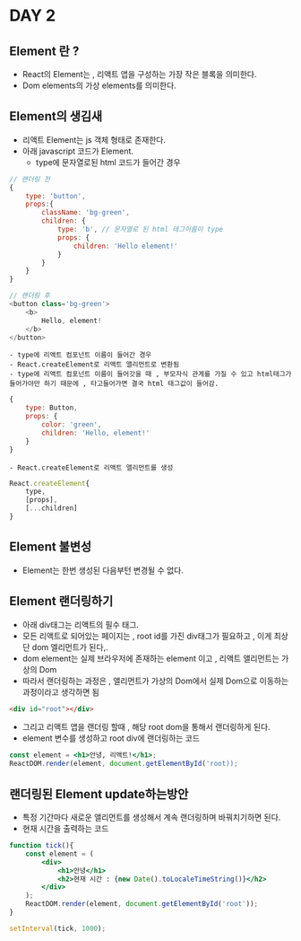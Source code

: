 # DAY 2
## Element 란 ?
- React의 Element는 , 리액트 앱을 구성하는 가장 작은 블록을 의미한다.
- Dom elements의 가상 elements를 의미한다.

## Element의 생김새
- 리액트 Element는 js 객체 형태로 존재한다.
- 아래 javascript 코드가 Element.
    - type에 문자열로된 html 코드가 들어간 경우
```js
// 랜더링 전
{
    type: 'button',
    props:{
        className: 'bg-green',
        children: {
            type: 'b', // 문자열로 된 html 태그이름이 type
            props: {
                children: 'Hello element!'
            }
        }
    } 
}

// 랜더링 후
<button class='bg-green'>
    <b>
        Hello, element!
    </b>
</button>
```

    - type에 리액트 컴포넌트 이름이 들어간 경우 
    - React.createElement로 리액트 앨리먼트로 변환됨
    - type에 리액트 컴포넌트 이름이 들어갓을 때 , 부모자식 관계를 가질 수 있고 html태그가 들어가야만 하기 때문에 , 타고들어가면 결국 html 태그값이 들어감.
```js
{
    type: Button,
    props: {
        color: 'green',
        children: 'Hello, element!'
    }
}
```
    - React.createElement로 리액트 앨리먼트를 생성
```jsx
React.createElement{
    type,
    [props],
    [...children]
}
```

## Element 불변성
- Element는 한번 생성된 다음부턴 변경될 수 없다.

## Element 랜더링하기
- 아래 div태그는 리액트의 필수 태그.
- 모든 리액트로 되어있는 페이지는 , root id를 가진 div태그가 필요하고 , 이게 최상단 dom 엘리먼트가 된다,. 
- dom element는 실제 브라우저에 존재하는 element 이고 , 리액트 앨리먼트는 가상의 Dom
- 따라서 랜더링하는 과정은 , 앨리먼트가 가상의 Dom에서 실제 Dom으로 이동하는 과정이라고 생각하면 됨
```html
<div id="root"></div>
```

- 그리고 리액트 앱을 랜더링 할때 , 해당 root dom을 통해서 랜더링하게 된다.
- element 변수를 생성하고 root div에 랜더링하는 코드
```jsx
const element = <h1>안녕, 리액트!</h1>;
ReactDOM.render(element, document.getElementById('root));
```

## 랜더링된 Element update하는방안
- 특정 기간마다 새로운 앨리먼트를 생성해서 계속 랜더링하며 바꿔치기하면 된다.
- 현재 시간을 출력하는 코드
```jsx
function tick(){
    const element = (
        <div>
            <h1>안녕</h1>
            <h2>현재 시간 : {new Date().toLocaleTimeString()}</h2>
        </div>
    );
    ReactDOM.render(element, document.getElementById('root'));
}

setInterval(tick, 1000);
```